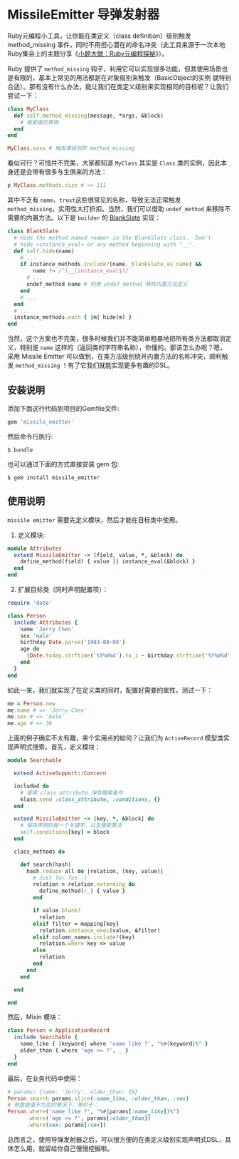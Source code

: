 # MissileEmitter 导弹发射器

Ruby元编程小工具，让你能在类定义（class definition）级别触发 method_missing 事件，同时不用担心潜在的命名冲突（此工具来源于一次本地Ruby集会上的主题分享《[小题大做：Ruby元编程探秘](https://pan.baidu.com/s/1hs5hj04)》）。

Ruby 提供了 `method_missing` 钩子，利用它可以实现很多功能，但其使用场景也是有限的，基本上常见的用法都是在对象级别来触发（BasicObject的实例 就特别合适）。那有没有什么办法，能让我们在类定义级别来实现相同的目标呢？让我们尝试一下：

```ruby
class MyClass
  def self.method_missing(message, *args, &block)
    # 做爱做的事情
  end
end

MyClass.ooxx # 触发类级别的 method_missing
``` 

看似可行？可惜并不完美，大家都知道 `MyClass` 其实是 `Class` 类的实例，因此本身还是会带有很多与生俱来的方法：

```ruby
p MyClass.methods.size # => 111
```

其中不乏有 `name`、`trust`这些很常见的名称，导致无法正常触发 `method_missing`，实用性大打折扣。当然，我们可以借助 `undef_method` 来移除不需要的内置方法。以下是 `builder` 的 [BlankSlate](https://github.com/jimweirich/builder/blob/c80100f8205b2e918dbff605682b01ab0fabb866/lib/blankslate.rb#L41) 实现：

```ruby
class BlankSlate
  # Hide the method named +name+ in the BlankSlate class.  Don't
  # hide +instance_eval+ or any method beginning with "__".
  def self.hide(name)
    # ...
    if instance_methods.include?(name._blankslate_as_name) &&
        name !~ /^(__|instance_eval$)/
      # ...
      undef_method name # 利用 undef_method 移除内置方法定义
    end
    # ...
  end
  # ...
  instance_methods.each { |m| hide(m) }
end
```

当然，这个方案也不完美，很多时候我们并不能简单粗暴地把所有类方法都取消定义，特别是 `name` 这样的（返回类的字符串名称），你懂的。那该怎么办呢？嗯，采用 Missile Emitter 可以做到，在类方法级别绕开内置方法的名称冲突，顺利触发 `method_missing` ！有了它我们就能实现更多有趣的DSL。

## 安装说明

添加下面这行代码到项目的Gemfile文件:

```ruby
gem 'missile_emitter'
```

然后命令行执行:

    $ bundle

也可以通过下面的方式直接安装 gem 包:

    $ gem install missile_emitter

## 使用说明

`missile emitter` 需要先定义模块，然后才能在目标类中使用。

1. 定义模块:

```ruby
module Attributes
  extend MissileEmitter -> (field, value, *, &block) do
    define_method(field) { value || instance_eval(&block) }
  end
end
```

2. 扩展目标类（同时声明配置项）：

```ruby
require 'date'

class Person
  include Attributes {
    name 'Jerry Chen'
    sex 'male'
    birthday Date.parse('1983-08-08')
    age do
      (Date.today.strftime('%Y%m%d').to_i - birthday.strftime('%Y%m%d').to_i) / 10000
    end
  }
end
```

如此一来，我们就实现了在定义类的同时，配置好需要的属性，测试一下：

```ruby
me = Person.new
me.name # => 'Jerry Chen'
me.sex # => 'male'
me.age # => 36
```

上面的例子确实不太有趣，来个实用点的如何？让我们为 `ActiveRecord` 模型类实现声明式搜索。首先，定义模块：

```ruby
module Searchable

  extend ActiveSupport::Concern

  included do
    # 使用 class attribute 保存搜索条件
    klass.send :class_attribute, :conditions, {}
  end

  extend MissileEmitter -> |key, *, &block| do
    # 保存声明的每一个关键字，以及搜索算法
    self.conditions[key] = block
  end

  class_methods do

    def search(hash)
      hash.reduce all do |relation, (key, value)|
        # Just for fun :)
        relation = relation.extending do
          define_method(:_) { value }
        end

        if value.blank?
          relation
        elsif filter = mapping[key]
          relation.instance_exec(value, &filter)
        elsif column_names.include?(key)
          relation.where key => value
        else
          relation
        end
      end
    end

  end

end
```

然后，Mixin 模块：

```ruby
class Person < ApplicationRecord
  include Searchable {
    name_like { |keyword| where 'name like ?', "%#{keyword}%" }
    older_than { where 'age >= ?', _ }
  }
end
```

最后，在业务代码中使用：

```ruby
# params: {name: 'Jerry', older_than: 18}
Person.search params.slice(:name_like, :older_than, :sex)
# 参数值值不为空的情况下，等价于：
Person.where('name like ?', "%#{params[:name_like]}%")
      .where('age >= ?', params[:older_than])
      .where(sex: params[:sex])
```

总而言之，使用导弹发射器之后，可以很方便的在类定义级别实现声明式DSL，具体怎么用，就留给你自己慢慢挖掘啦。
